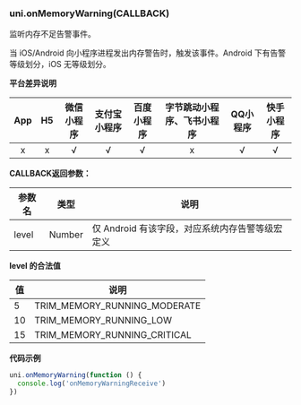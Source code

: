 ### uni.onMemoryWarning(CALLBACK)

监听内存不足告警事件。

当 iOS/Android 向小程序进程发出内存警告时，触发该事件。Android 下有告警等级划分，iOS 无等级划分。

**平台差异说明**

|App|H5|微信小程序|支付宝小程序|百度小程序|字节跳动小程序、飞书小程序|QQ小程序|快手小程序|
|:-:|:-:|:-:|:-:|:-:|:-:|:-:|:-:|
|x|x|√|√|√|x|√|√|

**CALLBACK返回参数：**

|参数名|类型|说明|
|---|---|---|
|level|Number|仅 Android 有该字段，对应系统内存告警等级宏定义|

**level 的合法值**

|值|说明|
|---|---|
|5|TRIM_MEMORY_RUNNING_MODERATE|
|10|TRIM_MEMORY_RUNNING_LOW|
|15|TRIM_MEMORY_RUNNING_CRITICAL|

**代码示例**

```javascript
uni.onMemoryWarning(function () {
  console.log('onMemoryWarningReceive')
})
```
